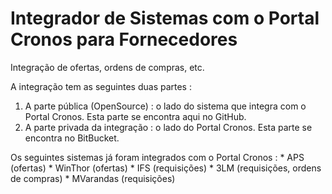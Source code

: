 # Integrador de Sistemas com o Portal Cronos para Fornecedores

Integração de ofertas, ordens de compras, etc.

A integração tem as seguintes duas partes : 
1. A parte pública (OpenSource)  : o lado do sistema que integra com o Portal  Cronos.
   Esta parte se encontra aqui no GitHub.
2. A parte privada da integração : o lado do Portal Cronos.
   Esta parte se encontra no BitBucket.
   
Os seguintes sistemas já foram integrados com o Portal Cronos : 
	* APS	     (ofertas)
	* WinThor   (ofertas)
	* IFS       (requisições)
	* 3LM       (requisições, ordens de compras) 
	* MVarandas (requisições)

